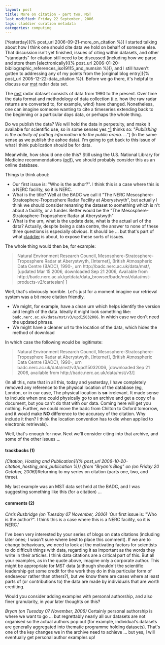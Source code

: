```yaml
---
layout: post
title: More on citation - part two, MST
last_modified: Friday 22 September, 2006
tags: claddier curation metadata
categories: computing
---
```

[Yesterday]({% post_url 2006-09-21-more_on_citation %}) I started talking about how I think one should cite data we hold on behalf of someone else. That discussion isn't yet finished, issues of citing within datasets, and other "standards" for citation still need to be discussed (including how we parse and store them [electronically]({% post_url 2006-01-20-bibliographic_references_iso19115_and_numsim %})), and I still haven't gotten to addressing any of my points from the [original blog entry]({% post_url 2005-12-22-data_citation %}). Before we go there, it's helpful to discuss our [mst](http://badc.nerc.ac.uk/data/mst/) radar data set.

The [mst](http://badc.nerc.ac.uk/data/mst/) radar dataset consists of data from 1990 to the present. Over time the data format and methodology of data collection (i.e. how the raw radar returns are converted to, for example, wind) have changed. Nonetheless, one can imagine someone wanting to cite a timeseries extending back to the beginning or a particular days data, or perhaps the whole thing.

Do we publish the data?  We will hold the data in perpetuity, and make it available for scientific use, so in some senses yes [^1](http://en.wikipedia.org/wiki/Publish) thinks so: "*Publishing is the activity of putting information into the public arena. ..."*] (In the same sense as we publish the ashoe data). I'm going to get back to this issue of what I think publication should be for data.

Meanwhile, how should one cite this? Still using the U.S. National Library for Medicine recommendations ([pdf](http://www.nlm.nih.gov/pubs/formats/internet.pdf)), we should probably consider this as an online database.

Things to think about:
* Our first issue is: "Who is the author?". I think this is a case where this is a NERC facility, so it is NERC.
* What is the title? Well at the BADC we call it "The NERC Mesosphere-Stratosphere-Troposphere Radar Facility at Aberystwyth", but actually I think we should consider renaming the dataset to something which is n't about a facility, or a funder. Better would be the "The Mesosphere-Stratosphere-Troposphere Radar at Aberystwyth"
* What is the urn, what is the update date, what is the actual url of the data? Actually, despite being a data centre, the answer to none of these three questions is especially obvious. It should be ... but that's part of what [claddier](/projects/claddier) is about, to expose these sorts of issues.

The whole thing would then be, for example:<blockquote>Natural Environment Research Council, Mesosphere-Stratosphere-Troposphere Radar at Aberystwyth, [Internet], British Atmospheric Data Centre (BADC), 1990-, urn http://badc.nerc.ac.uk/data/mst/, [updated Mar 15 2006, downloaded Sep 21 2006, Available from http://badc.nerc.ac.uk/getdata/data_browser/badc/mst/data/mst-products-v2/cartesian]
]
</blockquote>

Well, that's obviously horrible. Let's just for a moment imagine our retrieval system was a bit more citation friendly.
* We might, for example, have a clean urn which helps identify the version and length of the data. Ideally it might look something like: `badc.nerc.ac.uk/data/mst/v3/upd15032006`. In which case we don't need the updated phrase.
*  We might have a cleaner url to the location of the data, which hides the method of download

In which case the following would be legitimate:<blockquote>Natural Environment Research Council, Mesosphere-Stratosphere-Troposphere Radar at Aberystwyth, [Internet], British Atmospheric Data Centre (BADC), 1990-, urn badc.nerc.ac.uk/data/mst/v3/upd15032006, [downloaded Sep 21 2006, available from http://badc.nerc.ac.uk/data/mst/v3/]
</blockquote>

(In all this, note that in all this, today and yesterday, I have completely removed any reference to the physical location of the database (eg, London, or in our case, The physical location is **so** irrelevant. It made sense to include when one could physically go to an archive and get a copy of a document, but you can't do that with our data. Coming here will get you nothing. Further, we could move the badc from Chilton to Oxford tomorrow, and it would make **NO** difference to the accuracy of the citation. Why include it then? I think the location convention has to die when applied to electronic retrievals).

Well, that's enough for now. Next we'll consider citing into that archive, and some of the other issues ...

#### trackbacks (1)
*[Citation, Hosting and Publication]({% post_url 2006-10-20-citation_hosting_and_publication %}) (from "Bryan's Blog" on (on Friday 20 October, 2006)*)Returning to my series on citation (parts one, two, and three).

My last example was an MST data set held at the BADC, and I was suggesting something like this (for a citation) ...

#### comments (2)
*Chris Rusbridge (on Tuesday 07 November, 2006)*
'Our first issue is: "Who is the author?". I think this is a case where this is a NERC facility, so it is NERC.'

I've been very interested by your series of blogs on data citations (including later ones; I wasn't sure where best to place this comment). If we are to change behaviours, we need to look at the motivating factors for scientists to do difficult things with data, regarding it as important as the words they write in their articles. I think data citations are a critical part of this. But all your examples, as in the quote above, imagine only a corporate author. This might be appropriate for MST data (although shouldn't the scientific leadership get some credit for the work they do in this particular form of endeavour rather than others?), but we know there are cases where at least parts of (or contributions to) the data are made by individuals that are worth crediting.

Would you consider adding examples with personal authorship, and also finer granularity, in your later thoughts on this?

*Bryan (on Tuesday 07 November, 2006)*
Certainly personal authorship is where we want to go ... but regrettably nearly all our datasets are not organised so the actual authors pop out (for example, individual's datasets are generally aggregated into thematic programme holding datasets).
That's one of the key changes we in the archive need to achieve ...
but yes, I will eventually get personal author examples up!
